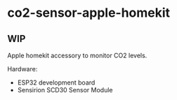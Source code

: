 # co2-sensor-apple-homekit

## WIP

Apple homekit accessory to monitor CO2 levels.

Hardware:
- ESP32 development board
- Sensirion SCD30 Sensor Module
